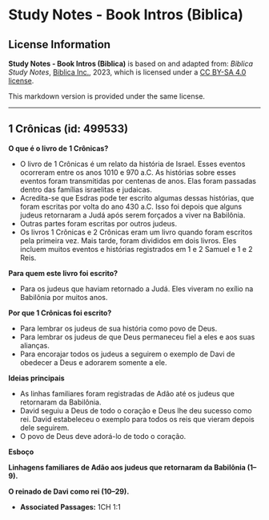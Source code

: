 # Study Notes - Book Intros (Biblica)

## License Information

**Study Notes - Book Intros (Biblica)** is based on and adapted from: _Biblica Study Notes_, [Biblica Inc.](https://www.biblica.com/), 2023, which is licensed under a [CC BY-SA 4.0 license](https://creativecommons.org/licenses/by-sa/4.0/legalcode.en).

This markdown version is provided under the same license.



--------------------------------

## 1 Crônicas (id: 499533)

**O que é o livro de** **1 Crônicas?**

* O livro de 1 Crônicas é um relato da história de Israel. Esses eventos ocorreram entre os anos 1010 e 970 a.C. As histórias sobre esses eventos foram transmitidas por centenas de anos. Elas foram passadas dentro das famílias israelitas e judaicas.
* Acredita\-se que Esdras pode ter escrito algumas dessas histórias, que foram escritas por volta do ano 430 a.C. Isso foi depois que alguns judeus retornaram a Judá após serem forçados a viver na Babilônia.
* Outras partes foram escritas por outros judeus.
* Os livros 1 Crônicas e 2 Crônicas eram um livro quando foram escritos pela primeira vez. Mais tarde, foram divididos em dois livros. Eles incluem muitos eventos e histórias registrados em 1 e 2 Samuel e 1 e 2 Reis.

**Para quem este livro foi escrito?**

* Para os judeus que haviam retornado a Judá. Eles viveram no exílio na Babilônia por muitos anos.

**Por que 1 Crônicas foi escrito?**

* Para lembrar os judeus de sua história como povo de Deus.
* Para lembrar os judeus de que Deus permaneceu fiel a eles e aos suas alianças.
* Para encorajar todos os judeus a seguirem o exemplo de Davi de obedecer a Deus e adorarem somente a ele.

**Ideias principais**

* As linhas familiares foram registradas de Adão até os judeus que retornaram da Babilônia.
* David seguiu a Deus de todo o coração e Deus lhe deu sucesso como rei. David estabeleceu o exemplo para todos os reis que vieram depois dele seguirem.
* O povo de Deus deve adorá\-lo de todo o coração.

**Esboço**

**Linhagens familiares de Adão aos judeus que retornaram da Babilônia (1–9\).**

**O reinado de Davi como rei (10–29\).**

* **Associated Passages:** 1CH 1:1

